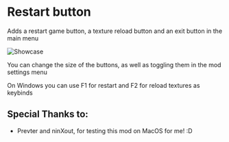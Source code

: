 # Restart button

Adds a restart game button, a texture reload button and an exit button in the main menu

![Showcase](weebify.restartbtn/image.png)

You can change the size of the buttons, as well as toggling them in the mod settings menu

On Windows you can use F1 for restart and F2 for reload textures as keybinds

## Special Thanks to:
- Prevter and ninXout, for testing this mod on MacOS for me! :D